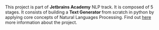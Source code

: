 This project is part of <b> Jetbrains Academy</b> NLP track. It is composed of 5 stages.
It consists of building a <b> Text Generator </b> from scratch in python by applying core concepts of Natural Languages Processing.
Find out <a href="https://hyperskill.org/projects/134"> here </a>  more information about the project.
